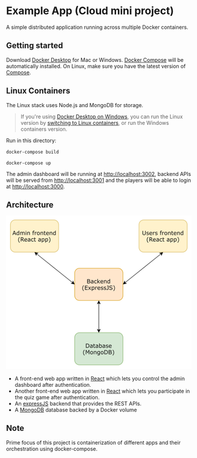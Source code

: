 # Example App (Cloud mini project)

A simple distributed application running across multiple Docker containers.

## Getting started

Download [Docker Desktop](https://www.docker.com/products/docker-desktop) for Mac or Windows. [Docker Compose](https://docs.docker.com/compose) will be automatically installed. On Linux, make sure you have the latest version of [Compose](https://docs.docker.com/compose/install/).

## Linux Containers

The Linux stack uses Node.js and MongoDB for storage.

> If you're using [Docker Desktop on Windows](https://store.docker.com/editions/community/docker-ce-desktop-windows), you can run the Linux version by [switching to Linux containers](https://docs.docker.com/docker-for-windows/#switch-between-windows-and-linux-containers), or run the Windows containers version.

Run in this directory:

```
docker-compose build
```

```
docker-compose up
```

The admin dashboard will be running at [http://localhost:3002](http://localhost:3002), backend APIs will be served from
[http://localhost:3001](http://localhost:3001) and the players will be able to login at [http://localhost:3000](http://localhost:3000).

## Architecture

![Architecture diagram](architecture.png)

- A front-end web app written in [React](/admin) which lets you control the admin dashboard after authentication.
- Another front-end web app written in [React](/users) which lets you participate in the quiz game after authentication.
- An [expressJS](/backend) backend that provides the REST APIs.
- A [MongoDB](https://en.wikipedia.org/wiki/MongoDB) database backed by a Docker volume

## Note

Prime focus of this project is containerization of different apps and their orchestration using docker-compose.
